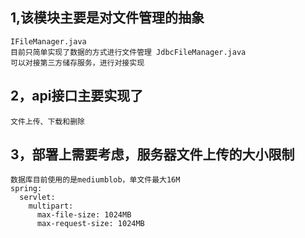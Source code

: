 1,该模块主要是对文件管理的抽象
---
    IFileManager.java
    目前只简单实现了数据的方式进行文件管理 JdbcFileManager.java
    可以对接第三方储存服务，进行对接实现
2，api接口主要实现了
---
    文件上传、下载和删除
3，部署上需要考虑，服务器文件上传的大小限制
---
    数据库目前使用的是mediumblob，单文件最大16M
    spring:
      servlet:
        multipart:
          max-file-size: 1024MB
          max-request-size: 1024MB